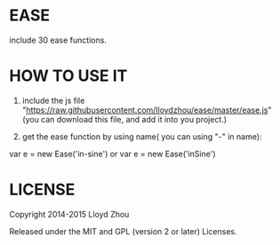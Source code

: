 EASE
=======

include 30 ease functions.

HOW TO USE IT
=======

1. include the js file "https://raw.githubusercontent.com/lloydzhou/ease/master/ease.js" (you can download this file, and add it into you project.)

2. get the ease function by using name( you can using "-" in name):
  
  var e = new Ease('in-sine')
  or
  var e = new Ease('inSine')

LICENSE
=======

Copyright 2014-2015 Lloyd Zhou

Released under the MIT and GPL (version 2 or later) Licenses.
